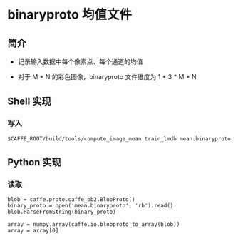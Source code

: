 <script type="text/javascript" src="http://cdn.mathjax.org/mathjax/latest/MathJax.js?config=default"></script>

# binaryproto 均值文件

## 简介

- 记录输入数据中每个像素点、每个通道的均值

- 对于 M * N 的彩色图像，binaryproto 文件维度为 1 * 3 * M * N

## Shell 实现

### 写入

```
$CAFFE_ROOT/build/tools/compute_image_mean train_lmdb mean.binaryproto
```

## Python 实现

### 读取

```
blob = caffe.proto.caffe_pb2.BlobProto()
binary_proto = open('mean.binaryproto', 'rb').read()
blob.ParseFromString(binary_proto)
	
array = numpy.array(caffe.io.blobproto_to_array(blob))
array = array[0]
```